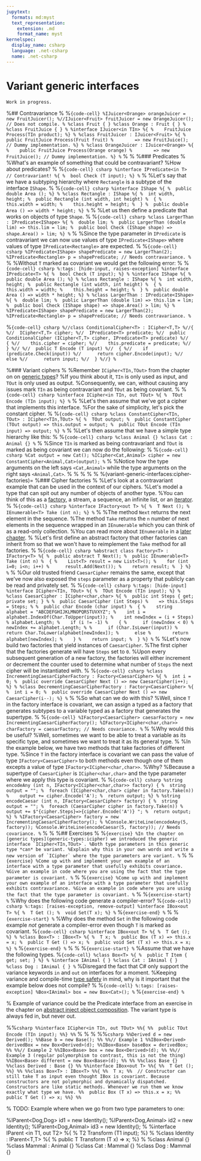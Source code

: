 ```yaml
---
jupytext:
  formats: md:myst
  text_representation:
    extension: .md
    format_name: myst
kernelspec:
  display_name: csharp
  language: .net-csharp
  name: .net-csharp
---
```


# Variant generic interfaces

```{warning}
Work in progress.
```

%## Contravariance
%
%```{code-cell}
%IJuicer<Orange> orangeJuicer = new FruitJuicer();
%//IJuicer<Fruit> fruitJuicer = new OrangeJuicer(); // Does not compile.
%
%class Fruit { }
%class Orange : Fruit { }
%
%class FruitJuice { }
%
%interface IJuicer<in TIn>
%{
%    FruitJuice Process(TIn product);
%}
%
%class FruitJuicer : IJuicer<Fruit>
%{
%    public FruitJuice Process(Fruit fruit)
%        => new FruitJuice(); // Dummy implementation.
%}
%
%class OrangeJuicer : IJuicer<Orange>
%{
%    public FruitJuice Process(Orange orange)
%        => new FruitJuice(); // Dummy implementation.
%}
%```
%
%
%### Predicates
%
%What's an example of something that could be contravariant?
%How about predicates?
%
%```{code-cell} csharp
%interface IPredicate<in T> // Contravariant!
%{
%  bool Check (T input);
%}
%```
%
%Let's say that we have a subtyping hierarchy where `Rectangle` is a subtype of the interface `IShape`.
%
%```{code-cell} csharp
%interface IShape
%{
%  public double Area ();
%}
%
%class Rectangle : IShape
%{
%  int width, height;
%  public Rectangle (int width, int height)
%  {
%    this.width = width;
%    this.height = height;
%  }
%  public double Area () => width * height;
%}
%```
%
%Let us then define a predicate that works on objects of type `Shape`.
%
%```{code-cell} csharp
%class LargerThan : IPredicate<IShape>
%{
%  double lim;
%  public LargerThan (double lim) => this.lim = lim;
%  public bool Check (IShape shape) => shape.Area() > lim;
%}
%```
%
%Since the type parameter in `IPredicate` is contravariant we can now use values of type `IPredicate<IShape>` where values of type `IPredicate<Rectangle>` are expected.
%
%```{code-cell} csharp
%IPredicate<IShape> shapePredicate = new LargerThan(2);
%IPredicate<Rectangle> p = shapePredicate; // Needs contravariance.
%```
%
%Without `T` marked as covariant we would get the following error:
%
%```{code-cell} csharp
%:tags: [hide-input, raises-exception]
%interface IPredicate<T>
%{
%  bool Check (T input);
%}
%
%interface IShape
%{
%  public double Area ();
%}
%
%class Rectangle : IShape
%{
%  int width, height;
%  public Rectangle (int width, int height)
%  {
%    this.width = width;
%    this.height = height;
%  }
%  public double Area () => width * height;
%}
%
%class LargerThan : IPredicate<IShape>
%{
%  double lim;
%  public LargerThan (double lim) => this.lim = lim;
%  public bool Check (IShape shape) => shape.Area() > lim;
%}
%
%IPredicate<IShape> shapePredicate = new LargerThan(2);
%IPredicate<Rectangle> p = shapePredicate; // Needs contravariance.
%```


%``{code-cell} csharp
%//class ConditionalCipher<T> : ICipher<T,T>
%//{
%//  ICipher<T,T> cipher;
%//  IPredicate<T> predicate;
%//  public ConditionalCipher (ICipher<T,T> cipher, IPredicate<T> predicate)
%//  {
%//    this.cipher = cipher;
%//    this.predicate = predicate;
%//  }
%//
%//  public T Encode (T input)
%//  {
%//    if (predicate.Check(input))
%//      return cipher.Encode(input);
%//    else
%//      return input;
%//  }
%//}
%``



%### Variant ciphers
%
%Remember `ICipher<TIn,TOut>` from the chapter on on [generic types](generic-types:icipher)?
%If you think about it, `TIn` is only used as input, and `TOut` is only used as output.
%Consequently, we can, without causing any issues mark `TIn` as being contravariant and `TOut` as being covariant.
%
%```{code-cell} csharp
%interface ICipher<in TIn, out TOut>
%{
%  TOut Encode (TIn input);
%}
%```
%
%Let's then assume that we've got a cipher that implements this interface.
%For the sake of simplicity, let's pick the constant cipher.
%
%```{code-cell} csharp
%class ConstantCipher<TIn, TOut> : ICipher<TIn,TOut>
%{
%  TOut output;
%  public ConstantCipher (TOut output) => this.output = output;
%  public TOut Encode (TIn input) => output;
%}
%```
%
%Let's then assume that we have a simple type hierarchy like this:
%
%```{code-cell} csharp
%class Animal {}
%class Cat : Animal {}
%```
%
%Since `TIn` is marked as being contravariant and `TOut` is marked as being covariant we can now do the following:
%
%```{code-cell} csharp
%Cat output = new Cat();
%ICipher<Cat,Animal> cipher = new ConstantCipher<Animal,Cat>(output);
%```
%
%Notice how the type arguments on the left says `<Cat,Animal>` while the type arguments on the right says `<Animal,Cat>`.
%
%
%
%
%
%(variant-generic-interfaces:cipher-factories)=
%### Cipher factories
%
%Let's look at a contravariant example that can be used in the context of our ciphers.
%Let's model a type that can spit out any number of objects of another type.
%You can think of this as a [factory](factory-method-pattern), a stream, a sequence, an infinite list, or an [iterator](iterator-pattern).
%
%```{code-cell} csharp
%interface IFactory<out T>
%{
%  T Next ();
%  IEnumerable<T> Take (int n);
%}
%```
%
%The method `Next` returns the next element in the sequence.
%The method `Take` returns the `n` number of next elements in the sequence wrapped in an `IEnumerable` which you can think of as a read-only collection.
%You can read more about `IEnumerable` in a [later chapter](ienumerable).
%
%Let's first define an abstract factory that other factories can inherit from so that we won't have to reimplement the `Take` method for all factories.
%
%```{code-cell} csharp
%abstract class Factory<T> : IFactory<T>
%{
%  public abstract T Next();
%  public IEnumerable<T> Take (int n)
%  {
%    List<T> result = new List<T>();
%    for (int i=0; i<n; i++)
%      result.Add(Next());
%    return result;
%  }
%}
%```
%
%Our old trusted friend `CaesarCipher` remains the same, except that we've now also exposed the `steps` parameter as a property that publicly can be read and privately set.
%
%```{code-cell} csharp
%:tags: [hide-input]
%interface ICipher<TIn, TOut>
%{
%  TOut Encode (TIn input);
%}
%
%class CaesarCipher : ICipher<char,char>
%{
%  public int Steps { get; private set; }
%
%  public CaesarCipher (int Steps)
%    => this.Steps = Steps;
%
%  public char Encode (char input)
%  {
%    string alphabet = "ABCDEFGHIJKLMNOPQRSTUVXYZ";
%    int i = alphabet.IndexOf(Char.ToUpper(input));
%    int newIndex = (i + Steps) % alphabet.Length;
%    if (i != -1)
%    {
%      if (newIndex < 0)
%        newIndex += alphabet.Length;
%
%      if (Char.IsLower(input))
%        return Char.ToLower(alphabet[newIndex]);
%      else
%        return alphabet[newIndex];
%    }
%    return input;
%  }
%}
%```
%
%Let's now build two factories that yield instances of `CaesarCipher`.
%The first cipher that the factories generate will have `Steps` set to `0`.
%Upon every subsequent generation of a new factory, the factories will either increment or decrement the counter used to determine what number of `Steps` the next cipher will be instantiated with.
%
%```{code-cell} csharp
%class IncrementingCaesarCipherFactory : Factory<CaesarCipher>
%{
%  int i = 0;
%  public override CaesarCipher Next () => new CaesarCipher(i++);
%}
%
%class DecrementingCaesarCipherFactory : Factory<CaesarCipher>
%{
%  int i = 0;
%  public override CaesarCipher Next () => new CaesarCipher(i--);
%}
%```
%
%So what can we do with this?
%Well, since `T` in the factory interface is covariant, we can assign a typed as a factory that generates subtypes to a variable typed as a factory that generates the supertype.
%
%```{code-cell}
%IFactory<CaesarCipher> caesarFactory = new IncrementingCaesarCipherFactory();
%IFactory<ICipher<char,char>> charFactory = caesarFactory; // Needs covariance.
%```
%
%Why would this be useful?
%Well, sometimes we want to be able to treat a variable as its specific type, and sometimes we want to treat it as its general type.
%
%In the example below, we have two methods that take factories of different type.
%Since `T` in the factory interface is covariant we can pass the value of type `IFactory<CaesarCipher>` to both methods even though one of them excepts a value of type `IFactory<ICipher<char,char>>`.
%Why?
%Because a supertype of `CaesarCipher` is `ICipher<char,char>` and the type parameter where we apply this type is covariant.
%
%```{code-cell} csharp
%string encodeAny (int n, IFactory<ICipher<char,char>> factory) {
%  string output = "";
%  foreach (ICipher<char,char> cipher in factory.Take(n))
%    output += cipher.Encode('A');
%  return output;
%}
%
%string encodeCaesar (int n, IFactory<CaesarCipher> factory) {
%  string output = "";
%  foreach (CaesarCipher cipher in factory.Take(n))
%    output += $"{cipher.Steps}=>{cipher.Encode('A')} ";
%  return output;
%}
%
%IFactory<CaesarCipher> factory = new IncrementingCaesarCipherFactory();
%
%Console.WriteLine(encodeAny(5, factory));
%Console.WriteLine(encodeCaesar(5, factory)); // Needs covariance.
%```
%
%
%## Exercises
%
%```{exercise}
%In the chapter on [generic types](generic-types:icipher) we introduced the generic interface `ICipher<TIn,TOut>`.
%Both type parameters in this generic type *can* be variant.
%Explain why this in your own words and write a new version of `ICipher` where the type parameters are variant.
%```
%
%```{exercise}
%Come up with and implement your own example of an interface with a type parameter that usefully exhibits covariance.
%Give an example in code where you are using the fact that the type parameter is covariant.
%```
%
%```{exercise}
%Come up with and implement your own example of an interface with a type parameter that usefully exhibits contravariance.
%Give an example in code where you are using the fact that the type parameter is covariant.
%```
%
%```{exercise-start}
%```
%Why does the following code generate a compiler-error?
%```{code-cell} csharp
%:tags: [raises-exception, remove-output]
%interface IBox<out T>
%{
%  T Get ();
%  void Set(T x);
%}
%```
%```{exercise-end}
%```
%
%```{exercise-start}
%```
%Why does the method `Set` in the following code example *not* generate a compiler-error even though `T` is marked as covariant.
%```{code-cell} csharp
%interface IBox<out T>
%{
%  T Get ();
%}
%
%class Box<T> : IBox<T>
%{
%  T x;
%  public Box (T x) => this.x = x;
%  public T Get () => x;
%  public void Set (T x) => this.x = x;
%}
%```
%```{exercise-end}
%```
%
%
%```{exercise-start}
%```
%Assume that we have the following types.
%```{code-cell}
%class Box<T>
%{
%  public T Item { get; set; }
%}
%
%interface IAnimal { }
%class Cat : IAnimal { }
%class Dog : IAnimal { }
%```
%Disregard the fact that C# only support the variance keywords `in` and `out` on interfaces for a moment.
%Keeping variance and compile-time [type safety](type-safety) in mind, why is it important that the example below does not compile?
%
%```{code-cell}
%:tags: [raises-exception]
%Box<IAnimal> box = new Box<Cat>();
%```
%```{exercise-end}
%```



% Example of variance could be the Predicate interface from an exercise in the chapter on [abstract inject object composition](abstract-injected-object-composition:exercises:predicates). The variant type is always fed in, but never out.

%%```csharp
%%interface ICipher<in TIn, out TOut>
%%{
%%  public TOut Encode (TIn input);
%%}
%%```
%
%
%
%%```csharp
%%Derived d = new Derived();
%%Base b = new Base();
%%
%%// Example 1
%%IBox<Derived> derivedBox = new Box<Derived>(d);
%%IBox<Base> baseBox = derivedBox;
%%
%%// Example 2
%%IBox<Base> box = new Box<Derived>(d);
%%
%%// Example 3 (regular polymorphism to contrast, this is not the thing)
%%IBox<Base> different = new Box<Base>(d);
%%
%%
%%class Base {}
%%class Derived : Base {}
%%
%%interface IBox<out T>
%%{
%%  T Get ();
%%}
%%
%%class Box<T> : IBox<T>
%%{
%%  T x;
%%  // Constructor can still take T as input even thought IBox is covariant. Because constructors are not polymorphic and dynamically dispatched. Constructors are like static methods. Whenever we run them we know exactly what type we have.
%%  public Box (T x) => this.x = x;
%%  public T Get () => x;
%%}
%%```


% TODO: Example where when we go from two type parameters to one:

%IParent<Dog,Dog> id1 = new Identity<Dog>();
%IParent<Dog,Animal> id2 = new Identity<Dog>();
%IParent<Dog,Animal> id3 = new Identity<Animal>();
%
%interface IParent <in T1, out T2>
%{
%  T2 Transform (T1 input);
%}
%
%class Identity<T> : IParent<T,T>
%{
%  public T Transform (T x) => x;
%}
%
%class Animal {}
%class Mammal : Animal {}
%class Cat : Mammal {}
%class Dog : Mammal {}
